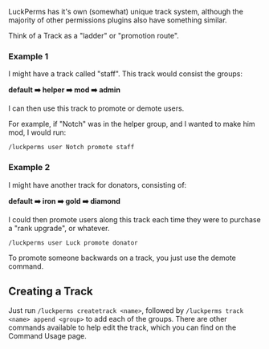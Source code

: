 LuckPerms has it's own (somewhat) unique track system, although the majority of other permissions plugins also have something similar. 

Think of a Track as a "ladder" or "promotion route".

### Example 1
I might have a track called "staff". This track would consist the groups:

**default :arrow_right: helper :arrow_right: mod :arrow_right: admin**

I can then use this track to promote or demote users.

For example, if "Notch" was in the helper group, and I wanted to make him mod, I would run:

`/luckperms user Notch promote staff`

### Example 2
I might have another track for donators, consisting of:

**default :arrow_right: iron :arrow_right: gold :arrow_right: diamond**

I could then promote users along this track each time they were to purchase a "rank upgrade", or whatever.

`/luckperms user Luck promote donator`

To promote someone backwards on a track, you just use the demote command.

## Creating a Track
Just run `/luckperms createtrack <name>`, followed by `/luckperms track <name> append <group>` to add each of the groups. There are other commands available to help edit the track, which you can find on the Command Usage page.